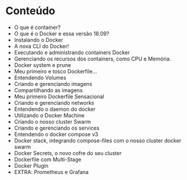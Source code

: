 # Conteúdo

- O que é container?
- O que é o Docker e essa versão 18.09?
- Instalando o Docker
- A nova CLI do Docker!
- Executando e administrando containers Docker
- Gerenciando os recursos dos containers, como CPU e Memória.
- Docker system e prune
- Meu primeiro e tosco Dockerfile…
- Entendendo Volumes
- Criando e gerenciando imagens
- Compartilhando as imagens
- Meu primeiro Dockerfile Sensacional
- Criando e gerenciando networks
- Entendendo o daemon do docker
- Utilizando o Docker Machine
- Criando o nosso cluster Swarm
- Criando e gerenciando os services
- Entendendo o docker compose v3
- Docker stack, integrando compose-files com o nosso cluster docker swarm
- Docker Secrets, o novo cofre do seu cluster
- Dockerfile com Multi-Stage
- Docker Plugin
- EXTRA: Prometheus e Grafana
